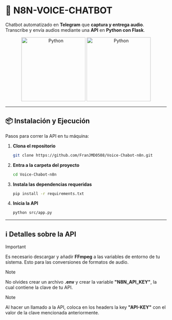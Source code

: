 # 🤖 N8N-VOICE-CHATBOT
Chatbot automatizado en **Telegram** que **captura y entrega audio**.  
Transcribe y envía audios mediante una **API** en **Python con Flask**.

<div align=center>
  <img src="https://brandslogos.com/wp-content/uploads/images/large/python-logo.png" alt="Python" width=200 />
  <img src="https://cdn.raiolanetworks.com/blog/wp-content/uploads/n8n.png?width=599&height=599" alt="Python" width=200 />
</div>

---

## 📦 Instalación y Ejecución

Pasos para correr la API en tu máquina:

1. **Clona el repositorio**  
   ```bash
   git clone https://github.com/FranJMD0508/Voice-Chabot-n8n.git
   ```

2. **Entra a la carpeta del proyecto**  
   ```bash
   cd Voice-Chabot-n8n
   ```

3. **Instala las dependencias requeridas**
   ```bash
   pip install -r requirements.txt
   ```
4. **Inicia la API**
   ```bash
   python src/app.py
   ```
---

## ℹ️ Detalles sobre la API
> [!IMPORTANT]
> Es necesario descargar y añadir **FFmpeg** a las variables de entorno de tu sistema. Esto para las conversiones de formatos de audio.

> [!NOTE]
> No olvides crear un archivo **.env** y crear la variable **"N8N_API_KEY"**, la cual contiene la clave de tu API.

>[!NOTE]
> Al hacer un llamado a la API, coloca en los headers la key **"API-KEY"** con el valor de la clave mencionada anteriormente.
